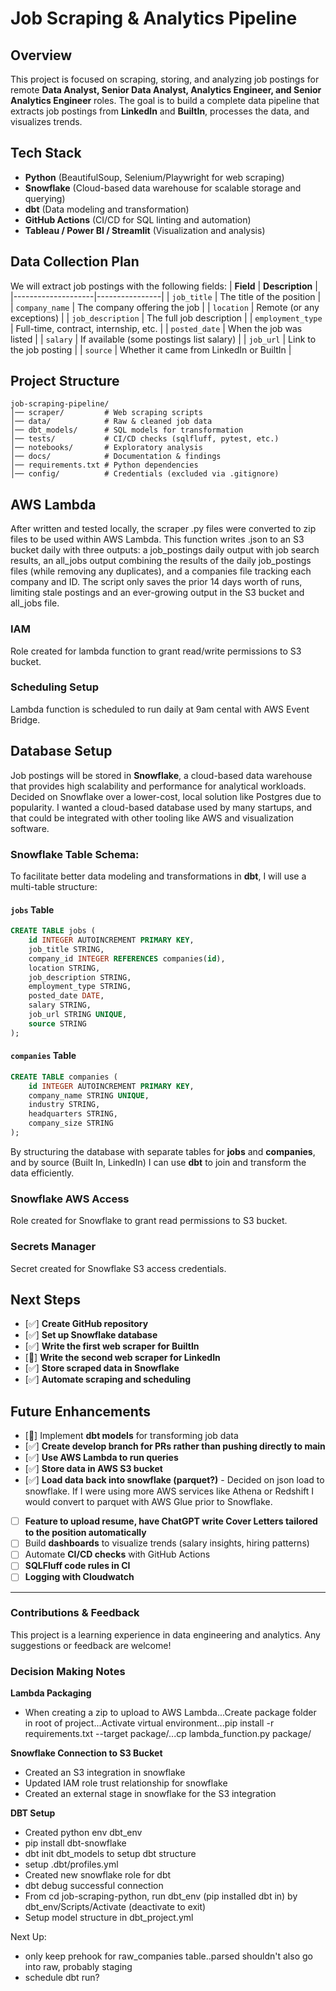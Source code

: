 # Job Scraping & Analytics Pipeline

## Overview
This project is focused on scraping, storing, and analyzing job postings for remote **Data Analyst, Senior Data Analyst, Analytics Engineer, and Senior Analytics Engineer** roles. The goal is to build a complete data pipeline that extracts job postings from **LinkedIn** and **BuiltIn**, processes the data, and visualizes trends.

## Tech Stack
- **Python** (BeautifulSoup, Selenium/Playwright for web scraping)
- **Snowflake** (Cloud-based data warehouse for scalable storage and querying)
- **dbt** (Data modeling and transformation)
- **GitHub Actions** (CI/CD for SQL linting and automation)
- **Tableau / Power BI / Streamlit** (Visualization and analysis)

## Data Collection Plan
We will extract job postings with the following fields:
| **Field**          | **Description** |
|--------------------|----------------|
| `job_title`       | The title of the position |
| `company_name`    | The company offering the job |
| `location`        | Remote (or any exceptions) |
| `job_description` | The full job description |
| `employment_type` | Full-time, contract, internship, etc. |
| `posted_date`     | When the job was listed |
| `salary`         | If available (some postings list salary) |
| `job_url`        | Link to the job posting |
| `source`         | Whether it came from LinkedIn or BuiltIn |

## Project Structure
```
job-scraping-pipeline/
│── scraper/         # Web scraping scripts
│── data/            # Raw & cleaned job data
│── dbt_models/      # SQL models for transformation
│── tests/           # CI/CD checks (sqlfluff, pytest, etc.)
│── notebooks/       # Exploratory analysis
│── docs/            # Documentation & findings
│── requirements.txt # Python dependencies
│── config/          # Credentials (excluded via .gitignore)
```

## AWS Lambda
After written and tested locally, the scraper .py files were converted to zip files to be used within AWS Lambda. This function writes .json to an S3 bucket daily with three outputs: a job_postings daily output with job search results, an all_jobs output combining the results of the daily job_postings files (while removing any duplicates), and a companies file tracking each company and ID. The script only saves the prior 14 days worth of runs, limiting stale postings and an ever-growing output in the S3 bucket and all_jobs file. 

### IAM
Role created for lambda function to grant read/write permissions to S3 bucket.

### Scheduling Setup
Lambda function is scheduled to run daily at 9am cental with AWS Event Bridge.

## Database Setup
Job postings will be stored in **Snowflake**, a cloud-based data warehouse that provides high scalability and performance for analytical workloads. Decided on Snowflake over a lower-cost, local solution like Postgres due to popularity. I wanted a cloud-based database used by many startups, and that could be integrated with other tooling like AWS and visualization software. 

### Snowflake Table Schema:
To facilitate better data modeling and transformations in **dbt**, I will use a multi-table structure:

#### `jobs` Table
```sql
CREATE TABLE jobs (
    id INTEGER AUTOINCREMENT PRIMARY KEY,
    job_title STRING,
    company_id INTEGER REFERENCES companies(id),
    location STRING,
    job_description STRING,
    employment_type STRING,
    posted_date DATE,
    salary STRING,
    job_url STRING UNIQUE,
    source STRING
);
```

#### `companies` Table
```sql
CREATE TABLE companies (
    id INTEGER AUTOINCREMENT PRIMARY KEY,
    company_name STRING UNIQUE,
    industry STRING,
    headquarters STRING,
    company_size STRING
);
```

By structuring the database with separate tables for **jobs** and **companies**, and by source (Built In, LinkedIn) I can use **dbt** to join and transform the data efficiently.

### Snowflake AWS Access
Role created for Snowflake to grant read permissions to S3 bucket.

### Secrets Manager
Secret created for Snowflake S3 access credentials.

## Next Steps
- [✅] **Create GitHub repository**
- [✅] **Set up Snowflake database**
- [✅] **Write the first web scraper for BuiltIn**
- [🔄] **Write the second web scraper for LinkedIn** 
- [✅] **Store scraped data in Snowflake**
- [✅] **Automate scraping and scheduling** 

## Future Enhancements
- [🔄] Implement **dbt models** for transforming job data
- [✅] **Create develop branch for PRs rather than pushing directly to main**
- [✅] **Use AWS Lambda to run queries**
- [✅] **Store data in AWS S3 bucket**
- [✅] **Load data back into snowflake (parquet?)**
          - Decided on json load to snowflake. If I were using more AWS services like Athena or Redshift I would convert to parquet with AWS Glue prior to Snowflake.
- [ ] **Feature to upload resume, have ChatGPT write Cover Letters tailored to the position automatically**
- [ ] Build **dashboards** to visualize trends (salary insights, hiring patterns)
- [ ] Automate **CI/CD checks** with GitHub Actions
- [ ] **SQLFluff code rules in CI**
- [ ] **Logging with Cloudwatch**

---
### **Contributions & Feedback**
This project is a learning experience in data engineering and analytics. Any suggestions or feedback are welcome!

### **Decision Making Notes**

**Lambda Packaging**
- When creating a zip to upload to AWS Lambda...Create package folder in root of project...Activate virtual environment...pip install -r requirements.txt --target package/...cp lambda_function.py package/

**Snowflake Connection to S3 Bucket**
- Created an S3 integration in snowflake
- Updated IAM role trust relationship for snowflake
- Created an external stage in snowflake for the S3 integration

**DBT Setup**
- Created python env dbt_env
- pip install dbt-snowflake
- dbt init dbt_models to setup dbt structure
- setup .dbt/profiles.yml
- Created new snowflake role for dbt
- dbt debug successful connection
- From cd job-scraping-python, run dbt_env (pip installed dbt in) by dbt_env/Scripts/Activate (deactivate to exit)
- Setup model structure in dbt_project.yml


Next Up:
- only keep prehook for raw_companies table..parsed shouldn't also go into raw, probably staging
- schedule dbt run?